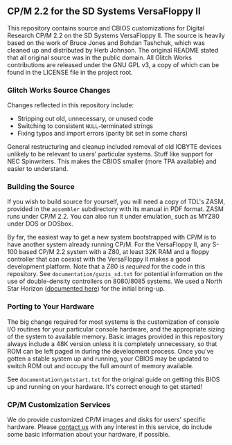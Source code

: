 ## CP/M 2.2 for the SD Systems VersaFloppy II

This repository contains source and CBIOS customizations for Digital Research CP/M 2.2 on the SD Systems VersaFloppy II. The source is heavily based on the work of Bruce Jones and Bohdan Tashchuk, which was cleaned up and distributed by Herb Johnson. The original README stated that all original source was in the public domain. All Glitch Works contributions are released under the GNU GPL v3, a copy of which can be found in the LICENSE file in the project root.

### Glitch Works Source Changes

Changes reflected in this repository include:

* Stripping out old, unnecessary, or unused code
* Switching to consistent `NULL`-terminated strings
* Fixing typos and import errors (parity bit set in some chars)

General restructuring and cleanup included removal of old IOBYTE devices unlikely to be relevant to users' particular systems. Stuff like support for NEC Spinwriters. This makes the CBIOS smaller (more TPA available) and easier to understand.

### Building the Source

If you wish to build source for yourself, you will need a copy of TDL's ZASM, provided in the `assembler` subdirectory with its manual in PDF format. ZASM runs under CP/M 2.2. You can also run it under emulation, such as MYZ80 under DOS or DOSbox.

By far, the easiest way to get a new system bootstrapped with CP/M is to have another system already running CP/M. For the VersaFloppy II, any S-100 based CP/M 2.2 system with a Z80, at least 32K RAM and a floppy controller that can coexist with the VersaFloppy II makes a good development platform. Note that a Z80 *is required* for the code in this repository. See `documentation/guzis_sd.txt` for potential information on the use of double-density controllers on 8080/8085 systems. We used a North Star Horizon ([documented here](http://www.glitchwrks.com/2019/03/04/horizon-restore)) for the initial bring-up.

### Porting to Your Hardware

The big change required for most systems is the customization of console I/O routines for your particular console hardware, and the appropriate sizing of the system to available memory. Basic images provided in this repository always include a 48K version unless it is completely unnecessary, so that ROM can be left paged in during the development process. Once you've gotten a stable system up and running, your CBIOS may be updated to switch ROM out and occupy the full amount of memory available.

See `documentation\getstart.txt` for the original guide on getting this BIOS up and running on your hardware. It's correct enough to get started!

### CP/M Customization Services

We do provide customized CP/M images and disks for users' specific hardware. Please [contact us](https://services.glitchworks.net/ng/messages/new) with any interest in this service, do include some basic information about your hardware, if possible.
